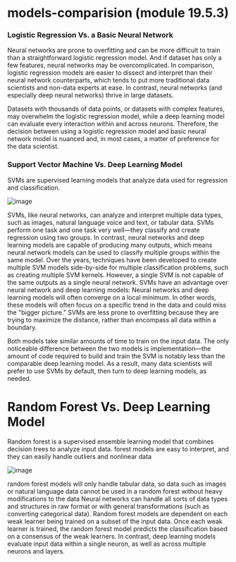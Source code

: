 # models-comparision (module 19.5.3)
### Logistic Regression Vs. a Basic Neural Network

Neural networks are prone to overfitting and can be more difficult to train than a straightforward logistic regression model.
And if dataset has only a few features, neural networks may be overcomplicated. In comparison, logistic regression models are easier to dissect and interpret than their neural network counterparts, which tends to put more traditional data scientists and non-data experts at ease. In contrast, neural networks (and especially deep neural networks) thrive in large datasets. 

Datasets with thousands of data points, or datasets with complex features, may overwhelm the logistic regression model, while a deep learning model can evaluate every interaction within and across neurons. Therefore, the decision between using a logistic regression model and basic neural network model is nuanced and, in most cases, a matter of preference for the data scientist.

### Support Vector Machine Vs. Deep Learning Model 

SVMs are supervised learning models that analyze data used for regression and classification.

![image](https://user-images.githubusercontent.com/82733723/132873474-631a1f90-1722-4931-b325-c979f544a88f.png)

SVMs, like neural networks, can analyze and interpret multiple data types, such as images, natural language voice and text, or tabular data. SVMs perform one task and one task very well—they classify and create regression using two groups. In contrast, neural networks and deep learning models are capable of producing many outputs, which means neural network models can be used to classify multiple groups within the same model. Over the years, techniques have been developed to create multiple SVM models side-by-side for multiple classification problems, such as creating multiple SVM kernels. However, a single SVM is not capable of the same outputs as a single neural network.
SVMs have an advantage over neural network and deep learning models:
Neural networks and deep learning models will often converge on a local minimum. In other words, these models will often focus on a specific trend in the data and could miss the "bigger picture."
SVMs are less prone to overfitting because they are trying to maximize the distance, rather than encompass all data within a boundary.

Both models take similar amounts of time to train on the input data. The only noticeable difference between the two models is implementation—the amount of code required to build and train the SVM is notably less than the comparable deep learning model. As a result, many data scientists will prefer to use SVMs by default, then turn to deep learning models, as needed.

# Random Forest Vs. Deep Learning Model

Random forest is a supervised ensemble learning model that combines decision trees to analyze input data.
forest models are easy to interpret, and they can easily handle outliers and nonlinear data

![image](https://user-images.githubusercontent.com/82733723/132889545-5aa65ea1-5eaa-4024-bf8f-c54d65d207d9.png)

random forest models will only handle tabular data, so data such as images or natural language data cannot be used in a random forest without heavy modifications to the data
Neural networks can handle all sorts of data types and structures in raw format or with general transformations (such as converting categorical data).
Random forest models are dependent on each weak learner being trained on a subset of the input data. Once each weak learner is trained, the random forest model predicts the classification based on a consensus of the weak learners. In contrast, deep learning models evaluate input data within a single neuron, as well as across multiple neurons and layers.

